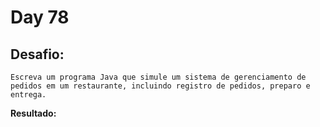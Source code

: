 # Day 78

## Desafio:

	Escreva um programa Java que simule um sistema de gerenciamento de pedidos em um restaurante, incluindo registro de pedidos, preparo e entrega.

**Resultado:**


```java

